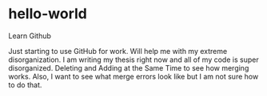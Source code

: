 # hello-world
Learn Github

Just starting to use GitHub for work.
Will help me with my extreme disorganization. 
I am writing my thesis right now and all of my code is super disorganized. 
Deleting and Adding at the Same Time to see how merging works. 
Also, I want to see what merge errors look like but I am not sure how to do that. 
